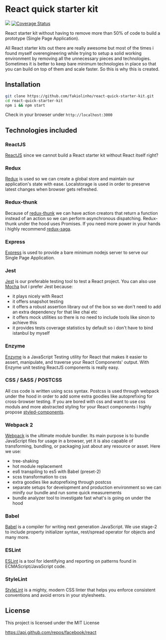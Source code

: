 # React quick starter kit

![](https://travis-ci.org/fakiolinho/react-quick-starter-kit.svg?branch=master) [![Coverage Status](https://coveralls.io/repos/github/fakiolinho/react-quick-starter-kit/badge.svg?branch=master)](https://coveralls.io/github/fakiolinho/react-quick-starter-kit?branch=master)

React starter kit without having to remove more than 50% of code to build a prototype (Single Page Application).

All React starter kits out there are really awesome but most of the times i found myself overengineering while trying to setup a solid working environment by removing all the unnecessary pieces and technologies. Sometimes it is better to keep bare minimum technologies in place so that you can build on top of them and scale faster. So this is why this is created.

## Installation

```bash
git clone https://github.com/fakiolinho/react-quick-starter-kit.git
cd react-quick-starter-kit
npm i && npm start
```

Check in your browser under `http://localhost:3000`

## Technologies included

### ReactJS

[ReactJS](https://facebook.github.io/react/) since we cannot build a React starter kit without React itself right?

### Redux

[Redux](https://github.com/reactjs/redux) is used so we can create a global store and maintain our application's state with ease. Localstorage is used in order to preserve latest changes when browser gets refreshed.

### Redux-thunk

Because of [redux-thunk](https://github.com/gaearon/redux-thunk) we can have action creators that return a function instead of an action so we can perform asynchronous dispatching. Redux-thunk under the hood uses Promises. If you need more power in your hands i highly recommend [redux-saga](https://github.com/redux-saga/redux-saga).

### Express

[Express](http://expressjs.com/) is used to provide a bare minimum nodejs server to serve our Single Page Application.

### Jest

[Jest](https://facebook.github.io/jest/) is our preferable testing tool to test a React project. You can also use [Mocha](https://mochajs.org/) but i prefer Jest because:

- it plays nicely with React
- it offers snapshot testing
- it offers a robust assertion library out of the box so we don't need to add an extra dependency for that like chai etc
- it offers mock utilities so there is no need to include tools like sinon to achieve this
- it provides tests coverage statistics by default so i don't have to bind istanbul by myself

### Enzyme

[Enzyme](https://github.com/airbnb/enzyme) is a JavaScript Testing utility for React that makes it easier to assert, manipulate, and traverse your React Components' output. With Enzyme unit testing ReactJS components is really easy.

### CSS / SASS / POSTCSS

All css code is written using scss syntax. Postcss is used through webpack under the hood in order to add some extra goodies like autoprefixing for cross-browser testing. If you are bored with css and want to use css moduls and more abstracted styling for your React components i highly propose [styled-components](https://styled-components.com/).

### Webpack 2

[Webpack](https://webpack.js.org/) is the ultimate module bundler. Its main purpose is to bundle JavaScript files for usage in a browser, yet it is also capable of transforming, bundling, or packaging just about any resource or asset. Here we use:

- tree-shaking
- hot module replacement
- es6 transpiling to es5 with Babel (preset-2)
- scss transformation to css
- extra goodies like autoprefixing through postcss
- separate setups for development and production environment so we can minify our bundle and run some quick measurements
- bundle analyzer tool to investigate fast what's is going on under the hood

### Babel

[Babel](https://babeljs.io/) is a compiler for writing next generation JavaScript. We use stage-2 to include property initializer syntax, rest/spread operator for objects and many more.

### ESLint

[ESLint](http://eslint.org/) is a tool for identifying and reporting on patterns found in ECMAScript/JavaScript code.

### StyleLint

[StyleLint](https://stylelint.io/) is a mighty, modern CSS linter that helps you enforce consistent conventions and avoid errors in your stylesheets.

## License

This project is licensed under the MIT License

https://api.github.com/repos/facebook/react